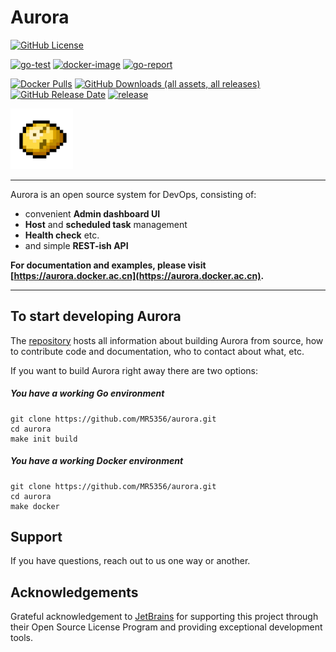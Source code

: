 # Aurora
[![GitHub License](https://img.shields.io/github/license/mr5356/aurora)](https://github.com/mr5356/aurora?tab=Apache-2.0-1-ov-file)

[![go-test](https://github.com/MR5356/aurora/workflows/Go%20Test/badge.svg?query=branch%3Amaster)](https://github.com/MR5356/aurora/actions?query=branch%3Amaster)
[![docker-image](https://github.com/MR5356/aurora/workflows/Docker%20Build/badge.svg?query=branch%3Amaster)](https://hub.docker.com/r/toodo/aurora/tags)
[![go-report](https://goreportcard.com/badge/github.com/MR5356/aurora)](https://goreportcard.com/report/github.com/MR5356/aurora)

[![Docker Pulls](https://img.shields.io/docker/pulls/toodo/aurora)](https://hub.docker.com/r/toodo/aurora)
[![GitHub Downloads (all assets, all releases)](https://img.shields.io/github/downloads/mr5356/aurora/total)](https://github.com/MR5356/aurora/releases)
[![GitHub Release Date](https://img.shields.io/github/release-date/mr5356/aurora)](https://github.com/MR5356/aurora/releases)
[![release](https://img.shields.io/github/v/release/MR5356/aurora)](https://github.com/MR5356/aurora/releases)

<img src="./logo/logo.svg" width="100" alt="logo">

----

Aurora is an open source system for DevOps, consisting of:
* convenient **Admin dashboard UI**
* **Host** and **scheduled task** management
* **Health check** etc.
* and simple **REST-ish API**

**For documentation and examples, please visit [https://aurora.docker.ac.cn](https://aurora.docker.ac.cn).**

----

## To start developing Aurora

The [repository](/) hosts all information about 
building Aurora from source, how to contribute code 
and documentation, who to contact about what, etc.

If you want to build Aurora right away there are two options:

##### You have a working Go environment

```shell
git clone https://github.com/MR5356/aurora.git
cd aurora
make init build
```

##### You have a working Docker environment

```shell
git clone https://github.com/MR5356/aurora.git
cd aurora
make docker
```

## Support

If you have questions, reach out to us one way or another.

## Acknowledgements
Grateful acknowledgement to [JetBrains](https://www.jetbrains.com) for supporting this project through their Open Source License Program and providing exceptional development tools.